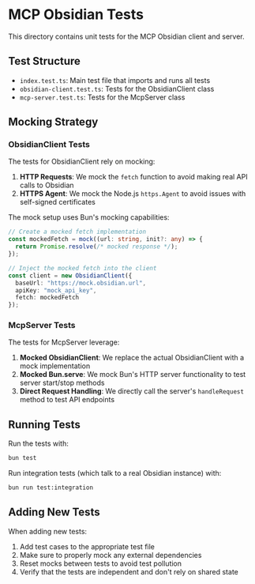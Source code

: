 # MCP Obsidian Tests

This directory contains unit tests for the MCP Obsidian client and server.

## Test Structure

- `index.test.ts`: Main test file that imports and runs all tests
- `obsidian-client.test.ts`: Tests for the ObsidianClient class
- `mcp-server.test.ts`: Tests for the McpServer class

## Mocking Strategy

### ObsidianClient Tests

The tests for ObsidianClient rely on mocking:

1. **HTTP Requests**: We mock the `fetch` function to avoid making real API calls to Obsidian
2. **HTTPS Agent**: We mock the Node.js `https.Agent` to avoid issues with self-signed certificates

The mock setup uses Bun's mocking capabilities:

```typescript
// Create a mocked fetch implementation
const mockedFetch = mock((url: string, init?: any) => {
  return Promise.resolve(/* mocked response */);
});

// Inject the mocked fetch into the client
const client = new ObsidianClient({
  baseUrl: "https://mock.obsidian.url",
  apiKey: "mock_api_key",
  fetch: mockedFetch
});
```

### McpServer Tests

The tests for McpServer leverage:

1. **Mocked ObsidianClient**: We replace the actual ObsidianClient with a mock implementation
2. **Mocked Bun.serve**: We mock Bun's HTTP server functionality to test server start/stop methods
3. **Direct Request Handling**: We directly call the server's `handleRequest` method to test API endpoints

## Running Tests

Run the tests with:

```bash
bun test
```

Run integration tests (which talk to a real Obsidian instance) with:

```bash
bun run test:integration
```

## Adding New Tests

When adding new tests:

1. Add test cases to the appropriate test file
2. Make sure to properly mock any external dependencies
3. Reset mocks between tests to avoid test pollution
4. Verify that the tests are independent and don't rely on shared state 